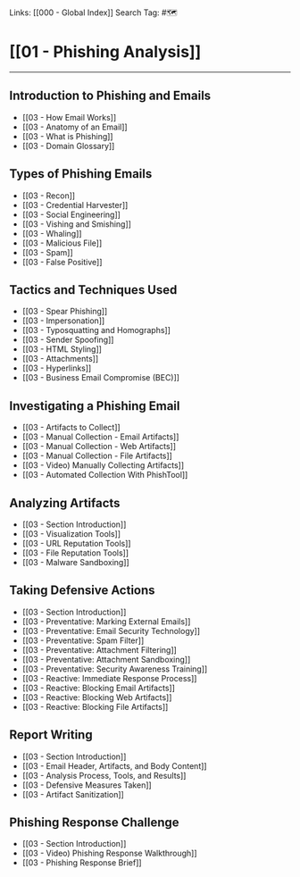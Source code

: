 Links: [[000 - Global Index]]
Search Tag: #🗺 

# [[01 - Phishing Analysis]]
***

## Introduction to Phishing and Emails

- [[03 - How Email Works]]
- [[03 - Anatomy of an Email]]
- [[03 - What is Phishing]]
- [[03 - Domain Glossary]]

## Types of Phishing Emails

- [[03 - Recon]]
- [[03 - Credential Harvester]]
- [[03 - Social Engineering]]
- [[03 - Vishing and Smishing]]
- [[03 - Whaling]]
- [[03 - Malicious File]]
- [[03 - Spam]]
- [[03 - False Positive]]

## Tactics and Techniques Used

- [[03 - Spear Phishing]]
- [[03 - Impersonation]]
- [[03 - Typosquatting and Homographs]]
- [[03 - Sender Spoofing]]
- [[03 - HTML Styling]]
- [[03 - Attachments]]
- [[03 - Hyperlinks]]
- [[03 - Business Email Compromise (BEC)]]

## Investigating a Phishing Email

- [[03 - Artifacts to Collect]]
- [[03 - Manual Collection - Email Artifacts]]
- [[03 - Manual Collection - Web Artifacts]]
- [[03 - Manual Collection - File Artifacts]]
- [[03 - Video) Manually Collecting Artifacts]]
- [[03 - Automated Collection With PhishTool]]

## Analyzing Artifacts

- [[03 - Section Introduction]]
- [[03 - Visualization Tools]]
- [[03 - URL Reputation Tools]]
- [[03 - File Reputation Tools]]
- [[03 - Malware Sandboxing]]

## Taking Defensive Actions

- [[03 - Section Introduction]]
- [[03 - Preventative: Marking External Emails]]
- [[03 - Preventative: Email Security Technology]]
- [[03 - Preventative: Spam Filter]]
- [[03 - Preventative: Attachment Filtering]]
- [[03 - Preventative: Attachment Sandboxing]]
- [[03 - Preventative: Security Awareness Training]]
- [[03 - Reactive: Immediate Response Process]]
- [[03 - Reactive: Blocking Email Artifacts]]
- [[03 - Reactive: Blocking Web Artifacts]]
- [[03 - Reactive: Blocking File Artifacts]]

## Report Writing

- [[03 - Section Introduction]]
- [[03 - Email Header, Artifacts, and Body Content]]
- [[03 - Analysis Process, Tools, and Results]]
- [[03 - Defensive Measures Taken]]
- [[03 - Artifact Sanitization]]

## Phishing Response Challenge

- [[03 - Section Introduction]]
- [[03 - Video) Phishing Response Walkthrough]]
- [[03 - Phishing Response Brief]]